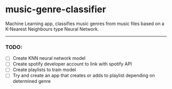 # music-genre-classifier
Machine Learning app, classifies music genres from music files based on a K-Nearest Neighbours type Neural Network.

---
### TODO:
- [ ] Create KNN neural network model
- [ ] Create spotify developer account to link with spotify API
- [ ] Create playlists to train model
- [ ] Try and create an app that creates or adds to playlist depending on determined genre
